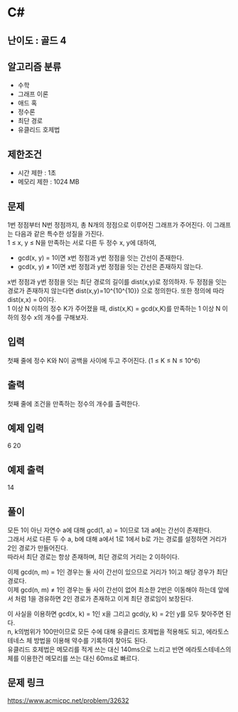 # C#

## 난이도 : 골드 4

## 알고리즘 분류
  - 수학
  - 그래프 이론
  - 애드 혹
  - 정수론
  - 최단 경로
  - 유클리드 호제법

## 제한조건
  - 시간 제한 : 1초
  - 메모리 제한 : 1024 MB

## 문제
1번 정점부터 N번 정점까지, 총 N개의 정점으로 이루어진 그래프가 주어진다. 이 그래프는 다음과 같은 특수한 성질을 가진다.<br/>
1 ≤ x, y ≤ N을 만족하는 서로 다른 두 정수 x, y에 대하여,<br/>

  - gcd(x, y) = 1이면 x번 정점과 y번 정점을 잇는 간선이 존재한다.
  - gcd(x, y) ≠ 1이면 x번 정점과 y번 정점을 잇는 간선은 존재하지 않는다.

x번 정점과 y번 정점을 잇는 최단 경로의 길이를 dist(x,y)로 정의하자. 두 정점을 잇는 경로가 존재하지 않는다면 dist(x,y)=10^{10^{10}} 으로 정의한다. 또한 정의에 따라 dist(x,x) = 0이다.<br/>
1 이상 N 이하의 정수 K가 주어졌을 때, dist(x,K) = gcd(x,K)를 만족하는 1 이상 N 이하의 정수 x의 개수를 구해보자.<br/>


## 입력
첫째 줄에 정수 K와 N이 공백을 사이에 두고 주어진다. (1 ≤ K ≤ N ≤ 10^6)<br/>


## 출력
첫째 줄에 조건을 만족하는 정수의 개수를 출력한다.<br/>


## 예제 입력
6 20<br/>


## 예제 출력
14<br/>


## 풀이
모든 1이 아닌 자연수 a에 대해 gcd(1, a) = 1이므로 1과 a에는 간선이 존재한다.<br/>
그래서 서로 다른 두 수 a, b에 대해 a에서 1로 1에서 b로 가는 경로를 설정하면 거리가 2인 경로가 만들어진다.<br/>
따라서 최단 경로는 항상 존재하며, 최단 경로의 거리는 2 이하이다.<br/>


이제 gcd(n, m) = 1인 경우는 둘 사이 간선이 있으므로 거리가 1이고 해당 경우가 최단 경로다.<br/>
이제 gcd(n, m) ≠ 1인 경우는 둘 사이 간선이 없어 최소한 2번은 이동해야 하는데 앞에서 처럼 1을 경유하면 2인 경로가 존재하고 이게 최단 경로임이 보장된다.<br/>


이 사실을 이용하면 gcd(x, k) = 1인 x을 그리고 gcd(y, k) = 2인 y를 모두 찾아주면 된다.<br/>
n, k의범위가 100만이므로 모든 수에 대해 유클리드 호제법을 적용해도 되고, 에라토스테네스 체 방법을 이용해 약수를 기록하여 찾아도 된다.<br/>
유클리드 호제법은 메모리를 적게 쓰는 대신 140ms으로 느리고 반면 에라토스테네스의 체를 이용한건 메모리를 쓰는 대신 60ms로 빠르다.<br/>


## 문제 링크
https://www.acmicpc.net/problem/32632
